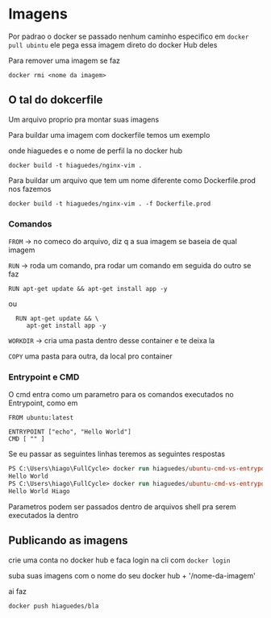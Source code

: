 # Imagens

Por padrao o docker se passado nenhum caminho especifico em `docker pull ubintu` ele pega essa imagem direto do docker Hub deles

Para remover uma imagem se faz

`docker rmi <nome da imagem>`

## O tal do dokcerfile

Um arquivo proprio pra montar suas imagens

Para buildar uma imagem com dockerfile temos um exemplo

onde hiaguedes e o nome de perfil la no docker hub

`docker build -t hiaguedes/nginx-vim .`

Para buildar um arquivo que tem um nome diferente como Dockerfile.prod nos fazemos

`docker build -t hiaguedes/nginx-vim . -f Dockerfile.prod`

### Comandos

`FROM` -> no comeco do arquivo, diz q a sua imagem se baseia de qual imagem

`RUN` -> roda um comando, pra rodar um comando em seguida do outro se faz

`RUN apt-get update && apt-get install app -y`

ou

```docker
  RUN apt-get update && \
     apt-get install app -y
```

`WORKDIR` -> cria uma pasta dentro desse container e te deixa la

`COPY` uma pasta para outra, da local pro container

### Entrypoint e CMD

O cmd entra como um parametro para os comandos executados no Entrypoint, como em 

```docker
FROM ubuntu:latest

ENTRYPOINT ["echo", "Hello World"]
CMD [ "" ]
```

Se eu passar as seguintes linhas teremos as seguintes respostas

```ps
PS C:\Users\hiago\FullCycle> docker run hiaguedes/ubuntu-cmd-vs-entrypoint       
Hello World 
PS C:\Users\hiago\FullCycle> docker run hiaguedes/ubuntu-cmd-vs-entrypoint Hiago
Hello World Hiago
```

Parametros podem ser passados dentro de arquivos shell pra serem executados la dentro

## Publicando as imagens

crie uma conta no docker hub e faca login na cli com `docker login`

suba suas imagens com o nome do seu docker hub + '/nome-da-imagem'

ai faz

`docker push hiaguedes/bla`
